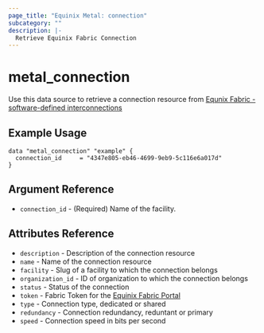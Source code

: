 ```yaml
---
page_title: "Equinix Metal: connection"
subcategory: ""
description: |-
  Retrieve Equinix Fabric Connection
---
```


# metal\_connection

Use this data source to retrieve a connection resource from [Equnix Fabric - software-defined interconnections](https://metal.equinix.com/developers/docs/networking/fabric/)

## Example Usage

```hcl
data "metal_connection" "example" {
  connection_id     = "4347e805-eb46-4699-9eb9-5c116e6a017d"
}
```

## Argument Reference

* `connection_id` - (Required) Name of the facility.

## Attributes Reference

* `description` - Description of the connection resource
* `name` - Name of the connection resource
* `facility` - Slug of a facility to which the connection belongs
* `organization_id` - ID of organization to which the connection belongs
* `status` - Status of the connection
* `token` - Fabric Token for the [Equinix Fabric Portal](https://ecxfabric.equinix.com/dashboard)
* `type` - Connection type, dedicated or shared
* `redundancy` - Connection redundancy, reduntant or primary
* `speed` - Connection speed in bits per second


